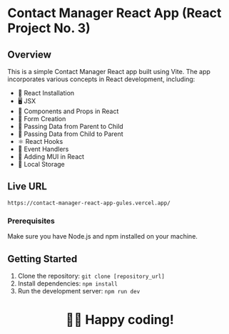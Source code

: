 # Contact Manager React App  (React Project No. 3)

## Overview

This is a simple Contact Manager React app built using Vite. The app incorporates various concepts in React development, including:

- 🚀 React Installation
- 🖥 JSX
- 🧩 Components and Props in React
- 📝 Form Creation
- 🔄 Passing Data from Parent to Child
- 🔀 Passing Data from Child to Parent
- ⚛️ React Hooks
- 🎯 Event Handlers
- 🧠 Adding MUI in React
- 💾 Local Storage

## Live URL 
```
https://contact-manager-react-app-gules.vercel.app/
```

### Prerequisites

Make sure you have Node.js and npm installed on your machine.

## Getting Started

1. Clone the repository: `git clone [repository_url]`
2. Install dependencies: `npm install`
3. Run the development server: `npm run dev`


<div align="center">
<h1>🧑‍💻 Happy coding!</h1>
</div>
